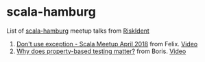# scala-hamburg

List of [scala-hamburg](https://www.meetup.com/de-DE/Scala-Hamburg/) meetup talks from [RiskIdent](https://riskident.com/en/jobs/)

1. [Don't use exception - Scala Meetup April 2018](./docs/Don't%20use%20exception%20-%20Scala%20Meetup%20April%202018.pdf) from Felix. [Video](https://youtu.be/vLvCWyiotwo)
1. [Why does property-based testing matter?](https://ri-boris.github.io/ltk-props-testing/) from Boris. [Video](https://youtu.be/ai9kZAYwfOY)